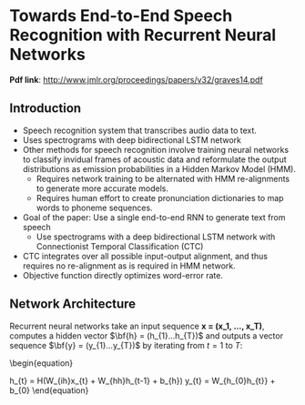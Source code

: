 # Towards End-to-End Speech Recognition with Recurrent Neural Networks
**Pdf link**: http://www.jmlr.org/proceedings/papers/v32/graves14.pdf
## Introduction
- Speech recognition system that transcribes audio data to text. 
- Uses spectrograms with deep bidirectional LSTM network
- Other methods for speech recognition involve training neural networks to classify invidual frames of acoustic data and reformulate the output distributions as emission probabilities in a Hidden Markov Model (HMM).
    - Requires network training to be alternated with HMM re-alignments to generate more accurate models.
    - Requires human effort to create pronunciation dictionaries to map words to phoneme sequences.
- Goal of the paper: Use a single end-to-end RNN to generate text from speech
    - Use spectrograms with a deep bidirectional LSTM network with Connectionist Temporal Classification (CTC)
- CTC integrates over all possible input-output alignment, and thus requires no re-alignment as is required in HMM network.
- Objective function directly optimizes word-error rate.

## Network Architecture
Recurrent neural networks take an input sequence **x = (x_1, ..., x_T)**, computes a hidden vector $\bf{h} = (h_{1}...h_{T})$ and outputs a vector sequence $\bf{y} = (y_{1}...y_{T})$ by iterating from $t=1$ to $T$:

\begin{equation}

  h_{t} = H(W_{ih}x_{t} + W_{hh}h_{t-1} + b_{h})
  y_{t} = W_{h_{0}h_{t}} + b_{0}
\end{equation}

